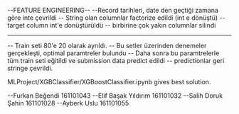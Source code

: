 

--FEATURE ENGINEERING--
--Record tarihleri, date den geçtiği zamana göre inte çevrildi
-- String olan columnlar factorize edildi (int e dönüştü)
-- target column int'e donüştürüldü
-- birbirine çok yakın columnlar silindi
***********
-- Train seti 80'e 20 olarak ayrıldı.
-- Bu setler üzerinden denemeler gerçekleşti, optimal paramtreler bulundu
-- Daha sonra bu paramtrelerle tüm train seti eğitildi ve submission data predict edildi
-- predictionlar geri stringe çevrildi.

MLProject/XGBClassifier/XGBoostClassifier.ipynb gives best solution.


--Furkan Beğendi 161101043
--Elif Başak Yıldırım 161101032
--Salih Doruk Şahin 161101028
--Ayberk Uslu 161101055
